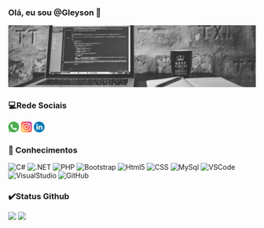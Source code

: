 ### Olá, eu sou @Gleyson 👋

<div class="container">
<img src="Design sem nome.png">
</div>


### 💻Rede Sociais

[<img src="/icons/logo-whatsapp.svg" width="22">](https://api.whatsapp.com/send?phone=5531999233851)
[<img src="/icons/logo-instagram.svg" width="22">](https://www.instagram.com/gleyson_alves_andrade/)
[<img src="/icons/logo-linkedin.svg" width="22">](https://www.linkedin.com/in/gleyson-andrade-a71a65120/)

### 📖 Conhecimentos

![C#](https://camo.githubusercontent.com/dbcb7f13bbfb659a040beb68e49168323a0c4808722ae591853d363da2d0cbd0/68747470733a2f2f696d672e736869656c64732e696f2f62616467652f632532332d2532333233393132302e7376673f267374796c653d666f722d7468652d6261646765266c6f676f3d632d7368617270266c6f676f436f6c6f723d7768697465)
![.NET](https://camo.githubusercontent.com/f36a579a7440dd2cd03da4903249f86d0d44cb7020fd902512bccd139784b363/68747470733a2f2f696d672e736869656c64732e696f2f62616467652f2e4e45542d3543324439313f7374796c653d666f722d7468652d6261646765266c6f676f3d2e6e6574266c6f676f436f6c6f723d7768697465)
![PHP](https://camo.githubusercontent.com/6c74e2cbeaf8f414d3f1fac7f9e088ebfc0a28699cd61d844df2130b0dc2fb12/68747470733a2f2f696d672e736869656c64732e696f2f62616467652f7068702d2532333737374242342e7376673f267374796c653d666f722d7468652d6261646765266c6f676f3d706870266c6f676f436f6c6f723d7768697465)
![Bootstrap](https://camo.githubusercontent.com/6800faee176d703605ea3f213216e25d3f196989c581982a8ca2ad776aaf5c8f/68747470733a2f2f696d672e736869656c64732e696f2f62616467652f626f6f7473747261702d2532333536334437432e7376673f267374796c653d666f722d7468652d6261646765266c6f676f3d626f6f747374726170266c6f676f436f6c6f723d7768697465)
![Html5](https://camo.githubusercontent.com/1f8e7f12b53c7bf4a9ba15fea5020b97c2dd5a0413bde6aec12df5f0025fcc38/68747470733a2f2f696d672e736869656c64732e696f2f62616467652f68746d6c352d2532334533344632362e7376673f267374796c653d666f722d7468652d6261646765266c6f676f3d68746d6c35266c6f676f436f6c6f723d7768697465)
![CSS](https://camo.githubusercontent.com/a0f96256aaddde15e6bc6bcd651d24ba4bb1967339fed819630d91c61aaa1634/68747470733a2f2f696d672e736869656c64732e696f2f62616467652f637373332d2532333135373242362e7376673f267374796c653d666f722d7468652d6261646765266c6f676f3d63737333266c6f676f436f6c6f723d7768697465)
![MySql](https://camo.githubusercontent.com/4524c09f8c821218b3c602e3e5a222ce00c290c2f87e264b40f398a6b486bd91/68747470733a2f2f696d672e736869656c64732e696f2f62616467652f6d7973716c2d2532333030303030662e7376673f267374796c653d666f722d7468652d6261646765266c6f676f3d6d7973716c266c6f676f436f6c6f723d7768697465)
![VSCode](https://camo.githubusercontent.com/ac51696a0973a2641e3cfbdaebd2bfb86be989856c12e3902a1ab25f4de4aac6/68747470733a2f2f696d672e736869656c64732e696f2f62616467652f56697375616c53747564696f436f64652d3030373864372e7376673f267374796c653d666f722d7468652d6261646765266c6f676f3d76697375616c2d73747564696f2d636f6465266c6f676f436f6c6f723d7768697465)
![VisualStudio](https://camo.githubusercontent.com/4f8fb28897f71311db28a353dfadeeb264ac10100140a62583b82bdfd90e06db/68747470733a2f2f696d672e736869656c64732e696f2f62616467652f56697375616c53747564696f2d3543324439312e7376673f267374796c653d666f722d7468652d6261646765266c6f676f3d76697375616c2d73747564696f266c6f676f436f6c6f723d7768697465)
![GitHub](https://camo.githubusercontent.com/484e674f91650af15c7b80cd40d2870109044c4e8e1418b81920e49fd24111b1/68747470733a2f2f696d672e736869656c64732e696f2f62616467652f6769746875622d2532333132313031312e7376673f267374796c653d666f722d7468652d6261646765266c6f676f3d676974687562266c6f676f436f6c6f723d7768697465)


### :heavy_check_mark:Status Github

<div align="left">
<img height="150em" src="https://github-readme-stats.vercel.app/api?username=gleysonandrade&show_icons=true&hide_border=true&count_private=true&include_all_commits=true&theme=tokyonight" />
<img height="150em" src="https://github-readme-stats.vercel.app/api/top-langs/?username=gleysonandrade&exclude_repo=KNN-Image-Classification&show_icons=true&hide_border=true&layout=compact&langs_count=8&theme=tokyonight"/>	
</div><br>	
